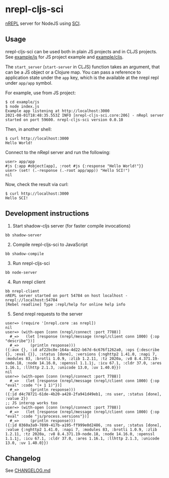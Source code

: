 # nrepl-cljs-sci

[nREPL](https://nrepl.org/nrepl/0.8/index.html) server for NodeJS using [SCI](https://github.com/borkdude/sci).

## Usage

nrepl-cljs-sci can be used both in plain JS projects and in CLJS projects. See [example/js](./example/js) for JS project example and [example/cljs](./example/cljs).

The `start_server` (`start-server` in CLJS) function takes an argument, that can be a JS object or a Clojure map. You can pass a reference to application state under the `app` key, which is the available at the nrepl repl under `app/app` symbol.

For example, use from JS project:

```
$ cd example/js
$ node index.js
Example app listening at http://localhost:3000
2021-08-01T18:48:35.553Z INFO [nrepl-cljs-sci.core:206] - nRepl server started on port 59600. nrepl-cljs-sci version 0.0.10
```

Then, in another shell:

```
$ curl http://localhost:3000
Hello World!
```

Connect to the nRepl server and run the following:

```
user> app/app
#js {:app #object[app], :root #js {:response "Hello World!"}}
user> (set! (.-response (.-root app/app)) "Hello SCI!")
nil
```

Now, check the result via curl:

```
$ curl http://localhost:3000
Hello SCI!
```

## Development instructions

1. Start shadow-cljs server (for faster compile invocations)

```shell
bb shadow-server
```

2. Compile nrepl-cljs-sci to JavaScript

```
bb shadow-compile
```

3. Run nrepl-cljs-sci

```
bb node-server
```

4. Run nrepl client

```
bb nrepl-client
nREPL server started on port 54784 on host localhost - nrepl://localhost:54784
[Rebel readline] Type :repl/help for online help info
```

5. Send nrepl requests to the server

```
user=> (require '[nrepl.core :as nrepl])
nil
user=> (with-open [conn (nrepl/connect :port 7788)]
  #_=>   (let [response (nrepl/message (nrepl/client conn 1000) {:op "describe"})]
  #_=>     (println response)))
({:aux {}, :id af22bc8e-164a-4d22-b67d-6c676f1262a0, :ops {:describe {}, :eval {}}, :status [done], :versions {:nghttp2 1.41.0, :napi 7, :modules 83, :brotli 1.0.9, :zlib 1.2.11, :tz 2020a, :v8 8.4.371.19-node.18, :node 14.16.0, :openssl 1.1.1j, :icu 67.1, :cldr 37.0, :ares 1.16.1, :llhttp 2.1.3, :unicode 13.0, :uv 1.40.0}})
nil
user=> (with-open [conn (nrepl/connect :port 7788)]
  #_=>   (let [response (nrepl/message (nrepl/client conn 1000) {:op "eval" :code "(+ 1 1)"})]
  #_=>     (println response)))
({:id d4c78721-61de-4b20-a428-2fa941d49eb1, :ns user, :status [done], :value 2})
;; JS interop works too
user=> (with-open [conn (nrepl/connect :port 7788)]
  #_=>   (let [response (nrepl/message (nrepl/client conn 1000) {:op "eval" :code "js/process.versions"})]
  #_=>     (println response)))
({:id 0360a3a9-7899-417b-a195-ff999e0d2486, :ns user, :status [done], :value {:nghttp2 1.41.0, :napi 7, :modules 83, :brotli 1.0.9, :zlib 1.2.11, :tz 2020a, :v8 8.4.371.19-node.18, :node 14.16.0, :openssl 1.1.1j, :icu 67.1, :cldr 37.0, :ares 1.16.1, :llhttp 2.1.3, :unicode 13.0, :uv 1.40.0}})
```

## Changelog

See [CHANGELOG.md](CHANGELOG.md)
